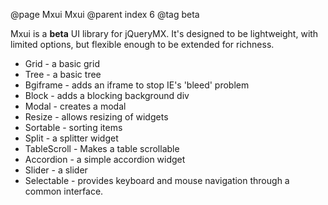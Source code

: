 @page Mxui Mxui
@parent index 6
@tag beta

Mxui is a __beta__ UI library for 
jQueryMX.  It's designed to be lightweight, 
with limited options, but flexible enough
to be extended for richness.


  - Grid - a basic grid
  - Tree - a basic tree
  - Bgiframe - adds an iframe to stop IE's 'bleed' problem
  - Block - adds a blocking background div
  - Modal - creates a modal
  - Resize - allows resizing of widgets
  - Sortable - sorting items
  - Split - a splitter widget
  - TableScroll - Makes a table scrollable
  - Accordion - a simple accordion widget
  - Slider - a slider
  - Selectable - provides keyboard and mouse navigation through
  a common interface.